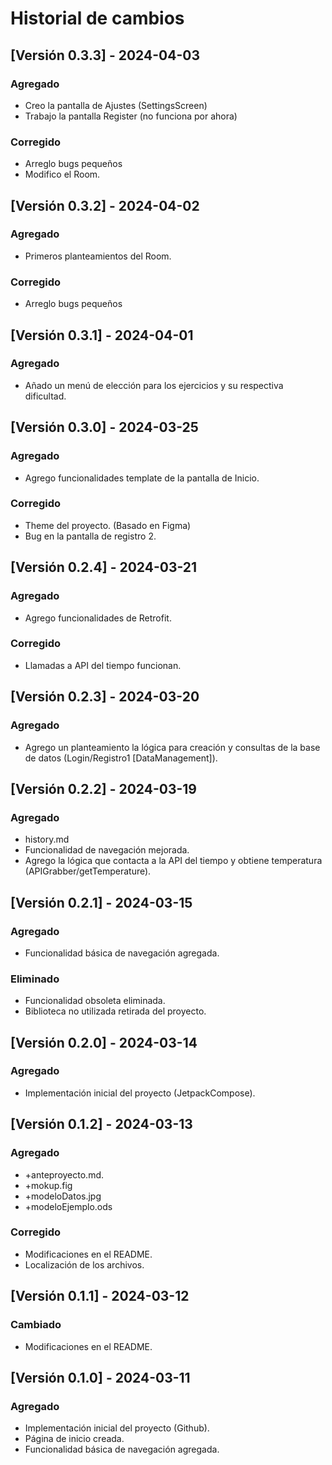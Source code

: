 # Historial de cambios

## [Versión 0.3.3] - 2024-04-03

### Agregado
- Creo la pantalla de Ajustes (SettingsScreen)
- Trabajo la pantalla Register (no funciona por ahora)

### Corregido
- Arreglo bugs pequeños
- Modifico el Room.
  

## [Versión 0.3.2] - 2024-04-02

### Agregado
- Primeros planteamientos del Room.
  
### Corregido
- Arreglo bugs pequeños

  
## [Versión 0.3.1] - 2024-04-01

### Agregado
- Añado un menú de elección para los ejercicios y su respectiva dificultad.


## [Versión 0.3.0] - 2024-03-25

### Agregado
- Agrego funcionalidades template de la pantalla de Inicio.
  
### Corregido
- Theme del proyecto. (Basado en Figma)
- Bug en la pantalla de registro 2.


## [Versión 0.2.4] - 2024-03-21

### Agregado
- Agrego funcionalidades de Retrofit.

### Corregido
- Llamadas a API del tiempo funcionan.


## [Versión 0.2.3] - 2024-03-20

### Agregado
- Agrego un planteamiento la lógica para creación y consultas de la base de datos (Login/Registro1 [DataManagement]).


## [Versión 0.2.2] - 2024-03-19

### Agregado
- history.md
- Funcionalidad de navegación mejorada.
- Agrego la lógica que contacta a la API del tiempo y obtiene temperatura (APIGrabber/getTemperature).


## [Versión 0.2.1] - 2024-03-15

### Agregado
- Funcionalidad básica de navegación agregada.

### Eliminado
- Funcionalidad obsoleta eliminada.
- Biblioteca no utilizada retirada del proyecto.


## [Versión 0.2.0] - 2024-03-14

### Agregado
- Implementación inicial del proyecto (JetpackCompose).


## [Versión 0.1.2] - 2024-03-13

### Agregado
- +anteproyecto.md.
- +mokup.fig
- +modeloDatos.jpg
- +modeloEjemplo.ods

### Corregido
- Modificaciones en el README.
- Localización de los archivos.


## [Versión 0.1.1] - 2024-03-12

### Cambiado
- Modificaciones en el README.


## [Versión 0.1.0] - 2024-03-11

### Agregado
- Implementación inicial del proyecto (Github).
- Página de inicio creada.
- Funcionalidad básica de navegación agregada.
